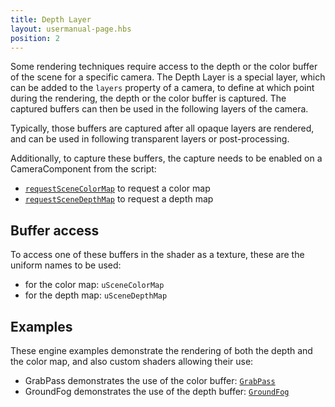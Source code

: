 ```yaml
---
title: Depth Layer
layout: usermanual-page.hbs
position: 2
---
```


Some rendering techniques require access to the depth or the color buffer of the scene for a specific camera. The Depth Layer is a special layer, which can be added to the `layers` property of a camera, to define at which point during the rendering, the depth or the color buffer is captured. The captured buffers can then be used in the following layers of the camera.

Typically, those buffers are captured after all opaque layers are rendered, and can be used in following transparent layers or post-processing.

Additionally, to capture these buffers, the capture needs to be enabled on a CameraComponent from the script:
- [```requestSceneColorMap```][0] to request a color map
- [```requestSceneDepthMap```][1] to request a depth map

## Buffer access

To access one of these buffers in the shader as a texture, these are the uniform names to be used:
- for the color map: `uSceneColorMap`
- for the depth map: `uSceneDepthMap`

## Examples

These engine examples demonstrate the rendering of both the depth and the color map, and also custom shaders allowing their use:

- GrabPass demonstrates the use of the color buffer: [`GrabPass`][2]
- GroundFog demonstrates the use of the depth buffer: [`GroundFog`][3]

[0]: /api/pc.CameraComponent.html#requestSceneColorMap
[1]: /api/pc.CameraComponent.html#requestSceneDepthMap
[2]: https://playcanvas.github.io/#/graphics/grab-pass
[3]: https://playcanvas.github.io/#/graphics/ground-fog
